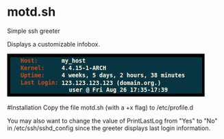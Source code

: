 # motd.sh
Simple ssh greeter

Displays a customizable infobox.

![output](motd.png)

#Installation
Copy the file motd.sh (with a +x flag) to /etc/profile.d

You may also want to change the value of PrintLastLog from "Yes" to "No" in /etc/ssh/sshd_config since the greeter displays last login information.
